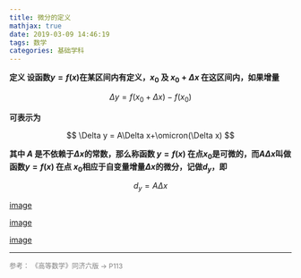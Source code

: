 ```yaml
---
title: 微分的定义
mathjax: true
date: 2019-03-09 14:46:19
tags: 数学
categories: 基础学科
---
```


**定义  设函数$y=f(x)$在某区间内有定义，$x_0$ 及 $x_0+\Delta x$ 在这区间内，如果增量**

$$
\Delta y=f(x_0+\Delta x)-f(x_0)
$$

<!--more-->

**可表示为**

$$
\Delta y = A\Delta x+\omicron(\Delta x)
$$

**其中 $A$ 是不依赖于$\Delta x$的常数，那么称函数 $y=f(x)$ 在点$x_0$是可微的，而$A\Delta x$叫做函数$y=f(x)$ 在点 $x_0$相应于自变量增量$\Delta x$的微分，记做$d_y$，即**

$$
d_y=A\Delta x
$$

[image](https://wx1.sinaimg.cn/large/006mcMYXgy1g0wjwiugg5j30yb1bmao2.jpg)

[image](https://ws1.sinaimg.cn/large/006mcMYXgy1g0wjy6o40hj30r915bqby.jpg)

[image](https://wx3.sinaimg.cn/large/006mcMYXgy1g0wjz872x5j30r00yljz1.jpg)

<hr/>
<span style="color:gray;font-size:12px">
参考：
《高等数学》同济六版 -> P113
</span>
